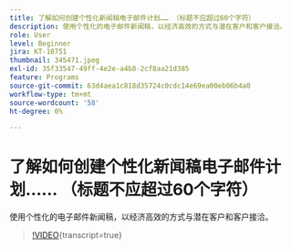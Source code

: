 ```yaml
---
title: 了解如何创建个性化新闻稿电子邮件计划…… （标题不应超过60个字符）
description: 使用个性化的电子邮件新闻稿，以经济高效的方式与潜在客户和客户接洽。
role: User
level: Beginner
jira: KT-10751
thumbnail: 345471.jpeg
exl-id: 35f33547-49ff-4e2e-a4b8-2cf8aa21d385
feature: Programs
source-git-commit: 63d4aea1c818d35724c0cdc14e69ea00eb06b4a0
workflow-type: tm+mt
source-wordcount: '58'
ht-degree: 0%

---
```


# 了解如何创建个性化新闻稿电子邮件计划…… （标题不应超过60个字符）

使用个性化的电子邮件新闻稿，以经济高效的方式与潜在客户和客户接洽。

>[!VIDEO](https://video.tv.adobe.com/v/345471/?quality=12&learn=on){transcript=true}
